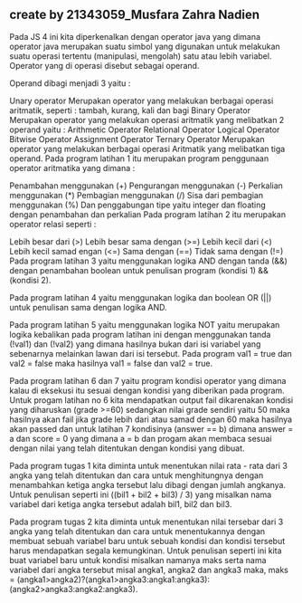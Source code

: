 ## create by 21343059_Musfara Zahra Nadien
Pada JS 4 ini kita diperkenalkan dengan operator java yang dimana operator java merupakan suatu simbol yang digunakan untuk melakukan suatu operasi tertentu (manipulasi, mengolah) satu atau lebih variabel. Operator yang di operasi disebut sebagai operand.

Operand dibagi menjadi 3 yaitu :

Unary operator Merupakan operator yang melakukan berbagai operasi aritmatik, seperti : tambah, kurang, kali dan bagi
Binary Operator Merupakan operator yang melakukan operasi aritmatik yang melibatkan 2 operand yaitu :
Arithmetic Operator
Relational Operator
Logical Operator
Bitwise Operator
Assignment Operator
Ternary Operator Merupakan operator yang melakukan berbagai operasi Aritmatik yang melibatkan tiga operand.
Pada program latihan 1 itu merupakan program penggunaan operator aritmatika yang dimana :

Penambahan menggunakan (+)
Pengurangan menggunakan (-)
Perkalian menggunakan (*)
Pembagian menggunakan (/)
Sisa dari pembagian menggunakan (%)
Dan penggabungan tipe yaitu integer dan floating dengan penambahan dan perkalian
Pada program latihan 2 itu merupakan operator relasi seperti :

Lebih besar dari (>)
Lebih besar sama dengan (>=)
Lebih kecil dari (<)
Lebih kecil samad engan (<=)
Sama dengan (==)
Tidak sama dengan (!=)
Pada program latihan 3 yaitu menggunakan logika AND dengan tanda (&&) dengan penambahan boolean untuk penulisan program (kondisi 1) && (kondisi 2).

Pada program latihan 4 yaitu menggunakan logika dan boolean OR (||) untuk penulisan sama dengan logika AND.

Pada program latihan 5 yaitu menggunakan logika NOT yaitu merupakan logika kebalikan pada program latihan ini dengan menggunakan tanda (!val1) dan (!val2) yang dimana hasilnya bukan dari isi variabel yang sebenarnya melainkan lawan dari isi tersebut. Pada program val1 = true dan val2 = false maka hasilnya val1 = false dan val2 = true.

Pada program latihan 6 dan 7 yaitu program kondisi operator yang dimana kalau di eksekusi itu sesuai dengan kondisi yang diberikan pada program. Untuk progam latihan no 6 kita mendapatkan output fail dikarenakan kondisi yang diharuskan (grade >=60) sedangkan nilai grade sendiri yaitu 50 maka hasilnya akan fail jika grade lebih dari atau samad dengan 60 maka hasilnya akan passed dan untuk latihan 7 kondisinya (answer == b) dimana answer = a dan score = 0 yang dimana a = b dan progam akan membaca sesuai dengan nilai yang telah ditentukan dengan kondisi yang dibuat.

Pada program tugas 1 kita diminta untuk menentukan nilai rata - rata dari 3 angka yang telah ditentukan dan cara untuk menghitungnya dengan menambahkan ketiga angka tersebut lalu dibagi dengan jumlah angkanya. Untuk penulisan seperti ini ((bil1 + bil2 + bil3) / 3) yang misalkan nama variabel dari ketiga angka tersebut adalah bil1, bil2 dan bil3.

Pada program tugas 2 kita diminta untuk menentukan nilai tersebar dari 3 angka yang telah ditentukan dan cara untuk menentukannya dengan membuat sebuah variabel baru untuk sebuah kondisi dan kondisi tersebut harus mendapatkan segala kemungkinan. Untuk penulisan seperti ini kita buat variabel baru untuk kondisi misalkan namanya maks serta nama variabel dari angka tersebut misal angka1, angka2 dan angka3 maka, maks = (angka1>angka2)?(angka1>angka3:angka1:angka3):(angka2>angka3:angka2:angka3).
